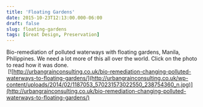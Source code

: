 ```yaml
---
title: 'Floating Gardens'
date: 2015-10-23T12:13:00.000-06:00
draft: false
slug: floating-gardens
tags: [Great Design, Preservation]
---
```


Bio-remediation of polluted waterways with floating gardens, Manila, Philippines. We need a lot more of this all over the world. Click on the photo to read how it was done.  
 [![http://urbangrainconsulting.co.uk/bio-remediation-changing-polluted-waterways-to-floating-gardens/](http://urbangrainconsulting.co.uk/wp-content/uploads/2014/02/1187053_570231573022550_238754360_n.jpg)](http://urbangrainconsulting.co.uk/bio-remediation-changing-polluted-waterways-to-floating-gardens/)